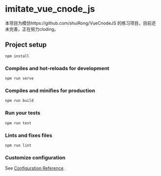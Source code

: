 # imitate_vue_cnode_js
本项目为模仿https://github.com/shuiRong/VueCnodeJS 的练习项目，目前还未完善，正在努力cloding。

## Project setup
```
npm install
```

### Compiles and hot-reloads for development
```
npm run serve
```

### Compiles and minifies for production
```
npm run build
```

### Run your tests
```
npm run test
```

### Lints and fixes files
```
npm run lint
```

### Customize configuration
See [Configuration Reference](https://cli.vuejs.org/config/).
